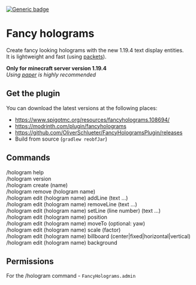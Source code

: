 [![Generic badge](https://img.shields.io/badge/version-1.0.0-orange.svg)](https://shields.io/)

# Fancy holograms
Create fancy looking holograms with the new 1.19.4 text display entities.<br>
It is lightweight and fast (using [packets](https://wiki.vg/Protocol)).

**Only for minecraft server version 1.19.4**<br>
_Using [paper](https://papermc.io/downloads) is highly recommended_


## Get the plugin
You can download the latest versions at the following places:

- https://www.spigotmc.org/resources/fancyholograms.108694/
- https://modrinth.com/plugin/fancyholograms
- https://github.com/OliverSchlueter/FancyHologramsPlugin/releases
- Build from source (``gradlew reobfJar``)

## Commands
/hologram help<br>
/hologram version<br>
/hologram create (name)<br>
/hologram remove (hologram name)<br>
/hologram edit (hologram name) addLine (text ...)<br>
/hologram edit (hologram name) removeLine (text ...)<br>
/hologram edit (hologram name) setLine (line number) (text ...)<br>
/hologram edit (hologram name) position<br>
/hologram edit (hologram name) moveTo <x> <y> <z> (optional: yaw)<br>
/hologram edit (hologram name) scale (factor)<br>
/hologram edit (hologram name) billboard (center|fixed|horizontal|vertical)<br>
/hologram edit (hologram name) background


## Permissions
For the /hologram command - ``FancyHolograms.admin``